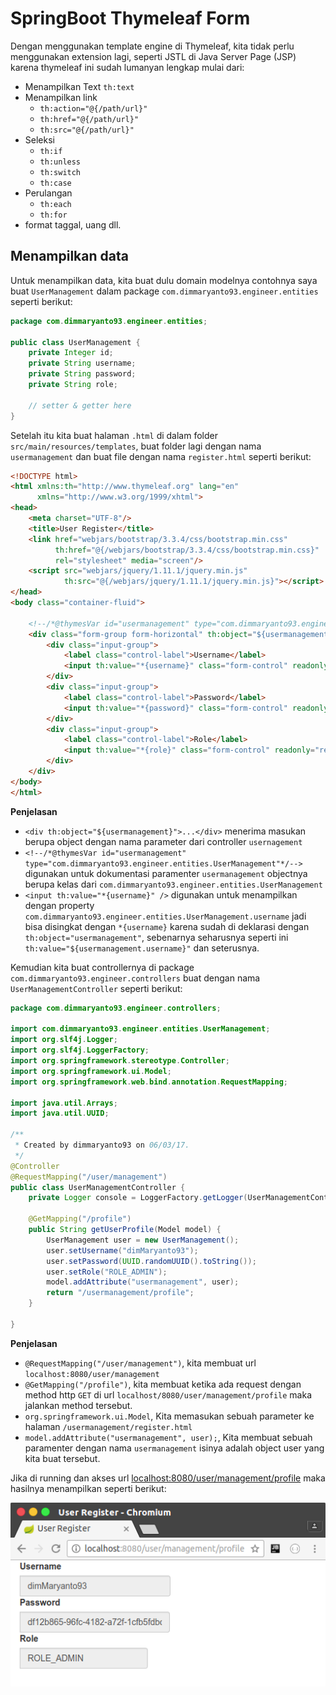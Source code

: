 # SpringBoot Thymeleaf Form

Dengan menggunakan template engine di Thymeleaf, kita tidak perlu menggunakan extension lagi,
seperti JSTL di Java Server Page (JSP) karena thymeleaf ini sudah lumanyan lengkap mulai dari:

- Menampilkan Text `th:text`
- Menampilkan link
    - `th:action="@{/path/url}"`
    - `th:href="@{/path/url}"`
    - `th:src="@{/path/url}"`
- Seleksi 
    - `th:if`
    - `th:unless` 
    - `th:switch`
    - `th:case`
- Perulangan 
    - `th:each`
    - `th:for`
- format taggal, uang dll.

## Menampilkan data

Untuk menampilkan data, kita buat dulu domain modelnya contohnya saya buat `UserManagement` 
dalam package `com.dimmaryanto93.engineer.entities` seperti berikut:

```java
package com.dimmaryanto93.engineer.entities;

public class UserManagement {
    private Integer id;
    private String username;
    private String password;
    private String role;

    // setter & getter here
}
```

Setelah itu kita buat halaman `.html` di dalam 
folder `src/main/resources/templates`, buat folder lagi 
dengan nama `usermanagement` dan buat file dengan nama `register.html` seperti berikut:

```html
<!DOCTYPE html>
<html xmlns:th="http://www.thymeleaf.org" lang="en"
      xmlns="http://www.w3.org/1999/xhtml">
<head>
    <meta charset="UTF-8"/>
    <title>User Register</title>
    <link href="webjars/bootstrap/3.3.4/css/bootstrap.min.css"
          th:href="@{/webjars/bootstrap/3.3.4/css/bootstrap.min.css}"
          rel="stylesheet" media="screen"/>
    <script src="webjars/jquery/1.11.1/jquery.min.js"
            th:src="@{/webjars/jquery/1.11.1/jquery.min.js}"></script>
</head>
<body class="container-fluid">
    
    <!--/*@thymesVar id="usermanagement" type="com.dimmaryanto93.engineer.entities.UserManagement"*/-->
    <div class="form-group form-horizontal" th:object="${usermanagement}">
        <div class="input-group">
            <label class="control-label">Username</label>
            <input th:value="*{username}" class="form-control" readonly="readonly"/>
        </div>
        <div class="input-group">
            <label class="control-label">Password</label>
            <input th:value="*{password}" class="form-control" readonly="readonly"/>
        </div>
        <div class="input-group">
            <label class="control-label">Role</label>
            <input th:value="*{role}" class="form-control" readonly="readonly"/>
        </div>
    </div>
</body>
</html>
```

**Penjelasan**

- `<div th:object="${usermanagement}">...</div>` menerima masukan berupa object dengan nama parameter dari controller `usernagement`
- `<!--/*@thymesVar id="usermanagement" type="com.dimmaryanto93.engineer.entities.UserManagement"*/-->` 
digunakan untuk dokumentasi paramenter `usermanagement` objectnya berupa kelas dari `com.dimmaryanto93.engineer.entities.UserManagement`
- `<input th:value="*{username}" />` digunakan untuk menampilkan dengan property `com.dimmaryanto93.engineer.entities.UserManagement.username` jadi bisa disingkat dengan `*{username}` karena sudah di deklarasi dengan `th:object="usermanagement"`, 
sebenarnya seharusnya seperti ini `th:value="${usermanagement.username}"` dan seterusnya.

Kemudian kita buat controllernya di package `com.dimmaryanto93.engineer.controllers` buat dengan nama `UserManagementController` seperti berikut:

```java
package com.dimmaryanto93.engineer.controllers;

import com.dimmaryanto93.engineer.entities.UserManagement;
import org.slf4j.Logger;
import org.slf4j.LoggerFactory;
import org.springframework.stereotype.Controller;
import org.springframework.ui.Model;
import org.springframework.web.bind.annotation.RequestMapping;

import java.util.Arrays;
import java.util.UUID;

/**
 * Created by dimmaryanto93 on 06/03/17.
 */
@Controller
@RequestMapping("/user/management")
public class UserManagementController {
    private Logger console = LoggerFactory.getLogger(UserManagementController.class);

    @GetMapping("/profile")
    public String getUserProfile(Model model) {
        UserManagement user = new UserManagement();
        user.setUsername("dimMaryanto93");
        user.setPassword(UUID.randomUUID().toString());
        user.setRole("ROLE_ADMIN");
        model.addAttribute("usermanagement", user);
        return "/usermanagement/profile";
    }

} 
```

**Penjelasan** 
- `@RequestMapping("/user/management")`, kita membuat url `localhost:8080/user/management`
- `@GetMapping("/profile")`, kita membuat ketika ada request dengan method http `GET` di url `localhost/8080/user/management/profile` maka jalankan method tersebut.
- `org.springframework.ui.Model`, Kita memasukan sebuah parameter ke halaman `/usermanagement/register.html`
- `model.addAttribute("usermanagement", user);`, Kita membuat sebuah paramenter dengan nama `usermanagement` isinya adalah object user yang kita buat tersebut.

Jika di running dan akses url [localhost:8080/user/management/profile](http://localhost:8080/user/management/profile) maka hasilnya menampilkan seperti berikut:

![view-profile-user](imgs/user-view-profile.png)